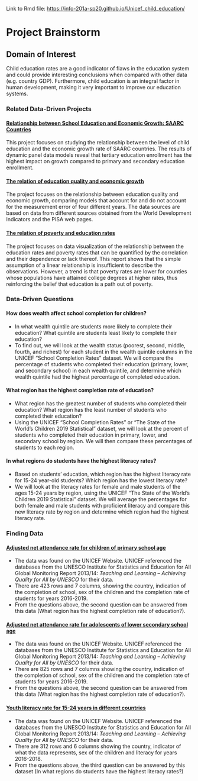 Link to Rmd file: https://info-201a-sp20.github.io/Unicef_child_education/
# Project Brainstorm
## Domain of Interest
Child education rates are a good indicator of flaws in the education system and could provide interesting conclusions when compared with other data (e.g. country GDP). Furthermore, child education is an integral factor in human development, making it very important to improve our education systems.

### Related Data-Driven Projects
#### [Relationship between School Education and Economic Growth: SAARC Countries](https://www.semanticscholar.org/paper/Relationship-between-School-Education-and-Economic-Hanif-Arshed/29d264979a41663601272681d622ffd83391fde1)
This project focuses on studying the relationship between the level of child education and the economic growth rate of SAARC countries. The results of dynamic panel data models reveal that tertiary education enrollment has the highest impact on growth compared to primary and secondary education enrollment.

#### [The relation of education quality and economic growth](https://github.com/Y750/Valdivia-Final-Project)
The project focuses on the relationship between education quality and economic growth, comparing models that account for and do not account for the measurement error of four different years. The data sources are based on data from different sources obtained from the World Development Indicators and the PISA web pages.

#### [The relation of poverty and education rates](https://github.com/joesdesk/poverty-and-education)
The project focuses on data visualization of the relationship between the education rates and poverty rates that can be quantified by the correlation and their dependence or lack thereof. This report shows that the simple assumption of a linear relationship is insufficient to describe the observations. However, a trend is that poverty rates are lower for counties whose populations have attained college degrees at higher rates, thus reinforcing the belief that education is a path out of poverty.

### Data-Driven Questions
#### How does wealth affect school completion for children?
* In what wealth quintile are students more likely to complete their education? What quintile are students least likely to complete their education?
* To find out, we will look at the wealth status (poorest, second, middle, fourth, and richest) for each student in the wealth quintile columns in the UNICEF “School Completion Rates” dataset. We will compare the percentage of students who completed their education (primary, lower, and secondary school) in each wealth quintile, and determine which wealth quintile had the highest percentage of completed education.

#### What region has the highest completion rate of education?
* What region has the greatest number of students who completed their education? What region has the least number of students who completed their education?
* Using the UNICEF “School Completion Rates” or “The State of the World’s Children 2019 Statistical” dataset, we will look at the percent of students who completed their education in primary, lower, and secondary school by region. We will then compare these percentages of students to each region.

#### In what regions do students have the highest literacy rates?
* Based on students’ education, which region has the highest literacy rate for 15-24 year-old students? Which region has the lowest literacy rate?
* We will look at the literacy rates for female and male students of the ages 15-24 years by region, using the UNICEF “The State of the World’s Children 2019 Statistical” dataset. We will average the percentages for both female and male students with proficient literacy and compare this new literacy rate by region and determine which region had the highest literacy rate.

### Finding Data
#### [Adjusted net attendance rate for children of primary school age](https://data.unicef.org/topic/education/primary-education/)
* The data was found on the UNICEF Website. UNICEF referenced the databases from the UNESCO Institute for Statistics and Education for All Global Monitoring Report 2013/14: _Teaching and Learning – Achieving Quality for All by UNESCO_ for their data.
* There are 423 rows and 7 columns, showing the country, indication of the completion of school, sex of the children and the completion rate of students for years 2016-2019.
* From the questions above, the second question can be answered from this data (What region has the highest completion rate of education?).

#### [Adjusted net attendance rate for adolescents of lower secondary school age](https://data.unicef.org/topic/education/secondary-education/)
* The data was found on the UNICEF Website. UNICEF referenced the databases from the UNESCO Institute for Statistics and Education for All Global Monitoring Report 2013/14: _Teaching and Learning – Achieving Quality for All by UNESCO_ for their data.
* There are 825 rows and 7 columns showing the country, indication of the completion of school, sex of the children and the completion rate of students for years 2016-2019.
* From the questions above, the second question can be answered from this data (What region has the highest completion rate of education?).

#### [Youth literacy rate for 15-24 years in different countries](https://data.unicef.org/topic/education/literacy/)
* The data was found on the UNICEF Website. UNICEF referenced the databases from the UNESCO Institute for Statistics and Education for All Global Monitoring Report 2013/14: _Teaching and Learning – Achieving Quality for All by UNESCO_ for their data.
* There are 312 rows and 6 columns showing the country, indicator of what the data represents, sex of the children and literacy for years 2016-2018.
* From the questions above, the third question can be answered by this dataset (In what regions do students have the highest literacy rates?)
